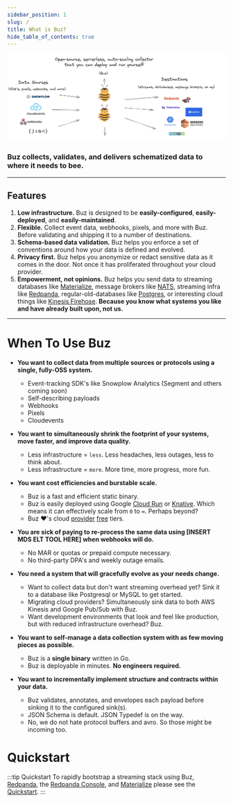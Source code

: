 ```yaml
---
sidebar_position: 1
slug: /
title: What is Buz?
hide_table_of_contents: true
---
```



![flow](../../static/img/buzflow.png)

### Buz collects, validates, and delivers schematized data to where it needs to bee.

***

## Features

1. **Low infrastructure.** Buz is designed to be **easily-configured**, **easily-deployed**, and **easily-maintained**.
2. **Flexible.** Collect event data, webhooks, pixels, and more with Buz. Before validating and shipping it to a number of destinations.
3. **Schema-based data validation.** Buz helps you enforce a set of conventions around how your data is defined and evolved.
4. **Privacy first.** Buz helps you anonymize or redact sensitive data as it comes in the door. Not once it has proliferated throughout your cloud provider.
5. **Empowerment, not opinions.** Buz helps you send data to streaming databases like [Materialize](https://materialize.com/), message brokers like [NATS](https://nats.io/), streaming infra like [Redpanda](https://redpanda.com/), regular-old-databases like [Postgres](https://www.postgresql.org/), or interesting cloud things like [Kinesis Firehose](https://aws.amazon.com/kinesis/data-firehose/). **Because you know what systems you like and have already built upon, not us.**
***

# When To Use Buz
- **You want to collect data from multiple sources or protocols using a single, fully-OSS system.**
    - Event-tracking SDK's like Snowplow Analytics (Segment and others coming soon)
    - Self-describing payloads
    - Webhooks
    - Pixels
    - Cloudevents

- **You want to simultaneously shrink the footprint of your systems, move faster, and improve data quality.**
    - Less infrastructure = `less`. Less headaches, less outages, less to think about.
    - Less infrastructure = `more`. More time, more progress, more fun.

- **You want cost efficiencies and burstable scale.**
    - Buz is a fast and efficient static binary.
    - Buz is easily deployed using Google [Cloud Run](https://cloud.google.com/run) or [Knative](https://knative.dev/docs/). Which means it can effectively scale from `0` to `∞`. Perhaps beyond?
    - Buz ❤️'s cloud [provider](https://cloud.google.com/free/docs/gcp-free-tier/#cloud-run) [free](https://aws.amazon.com/free/?all-free-tier.sort-by=item.additionalFields.SortRank&all-free-tier.sort-order=asc&awsf.Free%20Tier%20Types=*all&awsf.Free%20Tier%20Categories=*all) tiers.

- **You are sick of paying to re-process the same data using [INSERT MDS ELT TOOL HERE] when webhooks will do.**
    - No MAR or quotas or prepaid compute necessary.
    - No third-party DPA's and weekly outage emails.

- **You need a system that will gracefully evolve as your needs change.**
    - Want to collect data but don't want streaming overhead yet? Sink it to a database like Postgresql or MySQL to get started.
    - Migrating cloud providers? Simultaneously sink data to both AWS Kinesis and Google Pub/Sub with Buz.
    - Want development environments that look and feel like production, but with reduced infrastructure overhead? Buz.

- **You want to self-manage a data collection system with as few moving pieces as possible.**
    - Buz is a **single binary** written in Go.
    - Buz is deployable in minutes. **No engineers required.**

- **You want to incrementally implement structure and contracts within your data.**
    - Buz validates, annotates, and envelopes each payload before sinking it to the configured sink(s).
    - JSON Schema is default. JSON Typedef is on the way.
    - No, we do not hate protocol buffers and avro. So those might be incoming too.


# Quickstart

:::tip Quickstart
To rapidly bootstrap a streaming stack using Buz, [Redpanda](https://github.com/redpanda-data/), the [Redpanda Console](https://github.com/redpanda-data/console), and [Materialize](https://github.com/MaterializeInc/materialize) please see the [Quickstart](/examples/quickstart).
:::
